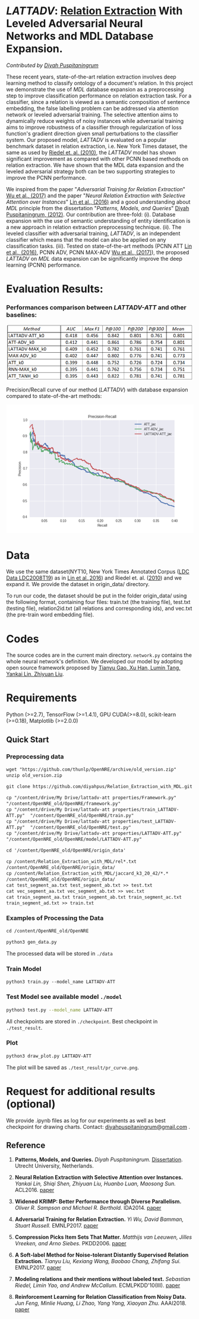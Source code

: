 # _LATTADV_: [Relation Extraction](https://en.wikipedia.org/wiki/Relationship_extraction) With Leveled Adversarial Neural Networks and MDL Database Expansion.

_Contributed by [Diyah Puspitaningrum](http://diyahpuspitaningrum.net/)_



These recent years, state-of-the-art relation extraction involves deep learning method to classify ontology of a document's relation. In this project we demonstrate the use of _MDL_ database expansion as a preprocessing step to improve classification performance on relation extraction task. For a classifier, since a relation is viewed as a semantic composition of sentence embedding, the false labelling problem can be addressed via attention network or leveled adversarial training. The selective attention aims to dynamically reduce weights of noisy instances while adversarial training aims to improve robustness of a classifier through regularization of loss function's gradient direction given small perturbations to the classifier system. Our proposed model, _LATTADV_ is evaluated on a popular benchmark dataset in relation extraction, i.e. New York Times dataset, the same as used by [Riedel et. al. (2010)](https://www.researchgate.net/publication/220698997_Modeling_Relations_and_Their_Mentions_without_Labeled_Text), the _LATTADV_ model has shown significant improvement as compared with other PCNN based methods on relation extraction. We have shown that the MDL data expansion and the leveled adversarial strategy both can be two supporting strategies to improve the PCNN performance.

We inspired from the paper "_Adversarial Training for Relation Extraction_" [Wu et al., (2017)](http://www.aclweb.org/anthology/D17-1187) and the paper "_Neural Relation Extraction with Selective Attention over Instances_" [Lin et al., (2016)](http://www.aclweb.org/anthology/P16-1200) and a good understanding about _MDL_ principle from the dissertation "_Patterns, Models, and Queries_" [Diyah Puspitaningrum, (2012)](http://diyahpuspitaningrum.net/puspitaningrum2012_dissertation.pdf). Our contribution are three-fold: (i). Database expansion with the use of semantic understanding of entity identification is a new approach in relation extraction preprocessing technique. (ii). The leveled classifier with adversarial training, _LATTADV_, is an independent classifier which means that the model can also be applied on any classification tasks. (iii). Tested on state-of-the-art methods (PCNN ATT [Lin et al., (2016)](http://www.aclweb.org/anthology/P16-1200), PCNN ADV, PCNN MAX-ADV [Wu et al., (2017)](http://www.aclweb.org/anthology/D17-1187)), the proposed _LATTADV_ on _MDL_ data expansion can be significantly improve the deep learning (PCNN) performance.

# Evaluation Results:

### Performances comparison between _LATTADV-ATT_ and other baselines:

![](./images/Table.png)

 
Precision/Recall curve of our method (_LATTADV_) with database expansion compared to state-of-the-art methods:

![](./images/pr_curve_jac_k5.png)



# Data
We use the same dataset(NYT10, New York Times Annotated Corpus ([LDC Data LDC2008T19](https://catalog.ldc.upenn.edu/LDC2008T19)) as in [Lin et al.,2016](https://github.com/thunlp/OpenNRE/tree/old_version)) and Riedel et. al. ([2010](https://github.com/diyahpus/RiedelNYT0506)) and we expand it. We provide the dataset in origin_data/ directory.

To run our code, the dataset should be put in the folder origin_data/ using the following format, containing four files: train.txt (the training file), test.txt (testing file), relation2id.txt (all relations and corresponding ids), and vec.txt (the pre-train word embedding file).

# Codes
The source codes are in the current main directory. `network.py` contains the whole neural network's definition. We developed our model by adopting open source framework proposed by [Tianyu Gao, Xu Han, Lumin Tang, Yankai Lin, Zhiyuan Liu](https://github.com/thunlp/OpenNRE/tree/old_version).

# Requirements
Python (>=2.7), TensorFlow (>=1.4.1), GPU CUDA(>=8.0), scikit-learn (>=0.18), Matplotlib (>=2.0.0)



## Quick Start

### Preprocessing data
```
wget "https://github.com/thunlp/OpenNRE/archive/old_version.zip"
unzip old_version.zip
```

```
git clone https://github.com/diyahpus/Relation_Extraction_with_MDL.git
```

```
cp "/content/drive/My Drive/lattadv-att properties/Framework.py"  "/content/OpenNRE_old/OpenNRE/framework.py"
cp "/content/drive/My Drive/lattadv-att properties/train_LATTADV-ATT.py"  "/content/OpenNRE_old/OpenNRE/train.py"
cp "/content/drive/My Drive/lattadv-att properties/test_LATTADV-ATT.py"  "/content/OpenNRE_old/OpenNRE/test.py"
cp "/content/drive/My Drive/lattadv-att properties/LATTADV-ATT.py"  "/content/OpenNRE_old/OpenNRE/model/LATTADV-ATT.py"
```

```
cd '/content/OpenNRE_old/OpenNRE/origin_data'
```

```
cp /content/Relation_Extraction_with_MDL/rel*.txt /content/OpenNRE_old/OpenNRE/origin_data/
cp /content/Relation_Extraction_with_MDL/jaccard_k3_20_42/*.* /content/OpenNRE_old/OpenNRE/origin_data/
cat test_segment_aa.txt test_segment_ab.txt >> test.txt
cat vec_segment_aa.txt vec_segment_ab.txt >> vec.txt
cat train_segment_aa.txt train_segment_ab.txt train_segment_ac.txt train_segment_ad.txt >> train.txt
```


### Examples of Processing the Data
```
cd /content/OpenNRE_old/OpenNRE
```

```bash
python3 gen_data.py
```
The processed data will be stored in `./data`

### Train Model
```
python3 train.py --model_name LATTADV-ATT
```

### Test Model see available model `./model`
```bash
python3 test.py --model_name LATTADV-ATT
```

All checkpoints are stored in `./checkpoint`. Best checkpoint in `./test_result`.

### Plot
```bash
python3 draw_plot.py LATTADV-ATT
```

The plot will be saved as `./test_result/pr_curve.png`.


# Request for additional results (optional)
We provide .ipynb files as log for our experiments as well as best checkpoint for drawing charts. Contact: diyahpuspitaningrum@gmail.com .

 


## Reference

1. **Patterns, Models, and Queries.** _Diyah Puspitaningrum._ [Dissertation](http://diyahpuspitaningrum.net/puspitaningrum2012_dissertation.pdf). Utrecht University, Netherlands.

2. **Neural Relation Extraction with Selective Attention over Instances.** _Yankai Lin, Shiqi Shen, Zhiyuan Liu, Huanbo Luan, Maosong Sun._ ACL2016. [paper](http://www.aclweb.org/anthology/P16-1200)

3. **Widened KRIMP: Better Performance through Diverse Parallelism.** _Oliver R. Sampson and Michael R. Berthold._ IDA2014. [paper](https://www.researchgate.net/publication/267636338_Widened_KRIMP_Better_Performance_through_Diverse_Parallelism)

4. **Adversarial Training for Relation Extraction.** _Yi Wu, David Bamman, Stuart Russell._ EMNLP2017. [paper](http://www.aclweb.org/anthology/D17-1187)

5. **Compression Picks Item Sets That Matter.** _Matthijs van Leeuwen, Jilles Vreeken, and Arno Siebes._ PKDD2006. [paper](https://link.springer.com/content/pdf/10.1007/11871637_59.pdf)

6. **A Soft-label Method for Noise-tolerant Distantly Supervised Relation Extraction.** _Tianyu Liu, Kexiang Wang, Baobao Chang, Zhifang Sui._ EMNLP2017. [paper](http://aclweb.org/anthology/D17-1189)

7. **Modeling relations and their mentions without labeled text.** _Sebastian Riedel, Limin Yao, and Andrew McCallum._ ECMLPKDD'10(III). [paper](https://www.researchgate.net/publication/220698997_Modeling_Relations_and_Their_Mentions_without_Labeled_Text)

8. **Reinforcement Learning for Relation Classification from Noisy Data.** _Jun Feng, Minlie Huang, Li Zhao, Yang Yang, Xiaoyan Zhu._ AAAI2018. [paper](https://tianjun.me/static/essay_resources/RelationExtraction/Paper/AAAI2018Denoising.pdf)

